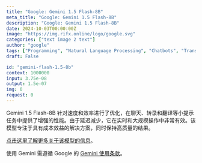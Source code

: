 ```yaml
---
title: "Google: Gemini 1.5 Flash-8B"
meta_title: "Google: Gemini 1.5 Flash-8B"
description: "Google: Gemini 1.5 Flash-8B"
date: 2024-10-03T00:00:00Z
image: "https://img.rifx.online/logo/google.svg"
categories: ["text image 2 text"]
author: "google"
tags: ["Programming", "Natural Language Processing", "Chatbots", "Translation", "Technology/Web"]
draft: False

id: "gemini-flash-1.5-8b"
context: 1000000
input: 3.75e-08
output: 1.5e-07
img: 0
request: 0
---
```


Gemini 1.5 Flash-8B 针对速度和效率进行了优化，在聊天、转录和翻译等小提示任务中提供了增强的性能。由于延迟减少，它在实时和大规模操作中非常有效。该模型专注于具有成本效益的解决方案，同时保持高质量的结果。

[点击这里了解更多关于该模型的信息](https://developers.googleblog.com/en/gemini-15-flash-8b-is-now-generally-available-for-use/)。

使用 Gemini 需遵循 Google 的 [Gemini 使用条款](https://ai.google.dev/terms)。

